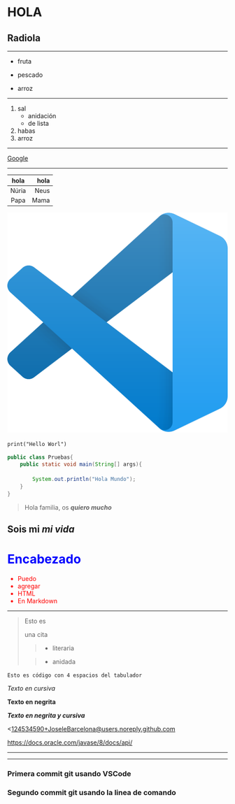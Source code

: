 # HOLA

## Radiola
___
* fruta

* pescado

* arroz
___
1. sal
   * anidación
   * de lista
2. habas
3. arroz
___

[Google](https://www.google.com)
___

|hola       |hola     |
|  :------: |     -----:|
|Núria      |Neus       |
|Papa       |Mama       |

![VSC](Imagenes/VisualStudioCode.png "Logo Visual Studio Code")


`print("Hello Worl")`

```java
public class Pruebas{
    public static void main(String[] args){

        System.out.println("Hola Mundo");
    }
}
```

>Hola familia, os ***quiero mucho***

## Sois mi *mi vida*

<h1 style = "color:blue;">Encabezado</h1>
<ul style = "color:red;">
    <li>Puedo</li>
    <li>agregar</li>
    <li>HTML</li>
    <li>En Markdown</li>
</ul>

---

>Esto es
>
>una cita
>
>> - literaria
>
>> - anidada

    Esto es código con 4 espacios del tabulador

*Texto en cursiva*

**Texto en negrita**

***Texto en negrita y cursiva***

<124534590+JoseleBarcelona@users.noreply.github.com
>

<https://docs.oracle.com/javase/8/docs/api/>

<hr>
<hr>

### Primera commit git usando VSCode

### Segundo commit git usando la linea de comando
